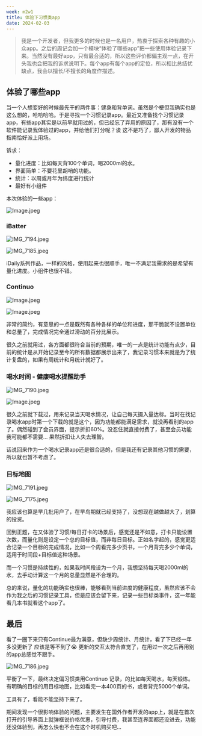 ```yaml
---
week: m2w1
title: 体验下习惯类app
date: 2024-02-03
---
```


> 我是一个开发者，但我更多的时候也是一名用户，热衷于探索各种有趣的小众app。之后的周记会加一个模块“体验了哪些app”把一些使用体验记录下来。当然没有最好app，只有最合适的，所以这些评价都偏主观一点，在开头我也会把我的诉求说明下。每个app有每个app的定位，所以相比总结优缺点，我会以擅长/不擅长的角度作描述。

## **体验了哪些app**

当一个人想变好的时候最先干的两件事：健身和背单词。虽然是个梗但我确实也是这么想的，哈哈哈哈。于是寻找一个习惯记录app。最近又准备找个习惯记录app，有些app其实是以前早就用过的，但已经忘了弃用的原因了，那有没有一个软件能记录我体验过的app，并给他们打分呢？诶 这不是巧了，鄙人开发的物品指南恰好派上用场。

诉求：

- 量化进度：比如每天背100个单词，喝2000ml的水。
- 界面简单：不要花里胡哨的功能。
- 统计：以周或月年为纬度进行统计
- 最好有小组件

本次体验的一些app：

![Image.jpeg](https://res.craft.do/user/full/607ecf6e-fd93-2806-ae5a-0795102d7883/doc/7B477F54-500B-4356-BC6B-4D9F445733DE/62560A13-FF44-4FE5-B13C-7707BD3CA95E_2/3ioUUqyRzVBPR83lZktzxVxQhMhGK3LQyhrLwzJYcoMz/Image.jpeg)

### iBatter

![IMG_7194.jpeg](https://res.craft.do/user/full/607ecf6e-fd93-2806-ae5a-0795102d7883/5A7B42F2-B4BC-40E2-8BBC-0325190421F2_2/S3HfiCxpd8cFYvIH0s0YsxhFDvtLC945UNhvsxqJTGMz/IMG_7194.jpeg)

![IMG_7185.jpeg](https://res.craft.do/user/full/607ecf6e-fd93-2806-ae5a-0795102d7883/58FCF808-1248-4A77-B1AF-96410578A6CF_2/biZ9IKys7wB3ylw8By1PcAiwPtetqftqHUmoVTyS3yUz/IMG_7185.jpeg)

iDaily系列作品，一样的风格，使用起来也很顺手，唯一不满足我需求的是希望有量化进度。小组件也很不错。

### Continuo

![Image.jpeg](https://res.craft.do/user/full/607ecf6e-fd93-2806-ae5a-0795102d7883/doc/7B477F54-500B-4356-BC6B-4D9F445733DE/012BE7F0-D41A-4886-B229-340B3D04C631_2/XzJTiKwEw6rb0rdja459dqKF5LuUaW0SV5L77xxKzKEz/Image.jpeg)

![Image.jpeg](https://res.craft.do/user/full/607ecf6e-fd93-2806-ae5a-0795102d7883/doc/627A47B8-42DF-43E7-805C-881AC95007DB/8D4C0D2C-642F-4918-8780-F38B0D6F6666_2/OU2NYWYNBoAf43EeCcwCq7fxZBboW28afrbBihF7c4sz/Image.jpeg)

非常的简约，有意思的一点是既然有各种各样的单位和进度，那干脆就不设置单位和总量了，完成情况完全通过滑动的百分比展示。

很久之前就用过，各方面都很符合当前的预期，唯一的一点是统计功能有点少，目前的统计是从开始记录至今的所有数据都展示出来了，我记录习惯本来就是为了统计复盘的，如果有周统计和月统计就好了。

### 喝水时间 - 健康喝水提醒助手

![IMG_7190.jpeg](https://res.craft.do/user/full/607ecf6e-fd93-2806-ae5a-0795102d7883/ED19A2B1-8E94-4797-823B-0FD15637EFC3_2/Qzrr77WB9prho82xvYEkXjqybKnEB8APKx0TUiqRvOkz/IMG_7190.jpeg)

![Image.jpeg](https://res.craft.do/user/full/607ecf6e-fd93-2806-ae5a-0795102d7883/doc/627A47B8-42DF-43E7-805C-881AC95007DB/A6E67AF2-2036-43C0-837F-748CB943D8DD_2/i77a6WCYugg1ZkUQHbu24LOLS7rIey8VKoEEw4uoyyMz/Image.jpeg)

很久之前就下载过，用来记录当天喝水情况，让自己每天摄入量达标。当时在找记录喝水app时第一个下载的就是这个，因为功能都能满足需求，就没再看别的app了。偶然碰到了会员界面，提示折扣60%。没忍住就直接付费了，甚至会员功能我可能都不需要… 果然折扣让人失去理智。

话说回来作为一个喝水记录app还是很合适的，但是我还有记录其他习惯的需要，所以就也暂不考虑了。

### 目标地图

![IMG_7191.jpeg](https://res.craft.do/user/full/607ecf6e-fd93-2806-ae5a-0795102d7883/23A4E364-C0F3-47C0-9435-09EC817491A1_2/FQBprJ2gxKRFIv62rhNyePKFVi11SzmKvDPaTByEjUoz/IMG_7191.jpeg)

![IMG_7175.jpeg](https://res.craft.do/user/full/607ecf6e-fd93-2806-ae5a-0795102d7883/9273177E-4234-4297-B6E2-FEC5218A2267_2/kek2iBrwCXQnW7KSVPzvNhxxF6jLW8xL7aNAbEmOfykz/IMG_7175.jpeg)

我应该也算是早几批用户了，在早鸟期就已经支持了，没想现在越做越大了，划算的投资。

回到正题，在又体验了习惯/每日打卡的场景后，感觉还是不如意，打卡只能设置次数，而量化则是设定一个总的目标值，而非每日目标。正如名字起的，感觉更适合记录一个目标的完成情况，比如一个周看完多少页书，一个月背完多少个单词，适用于时间段+目标值这种场景。

而一个习惯是持续性的，如果我时间段设为一个月，我想坚持每天喝2000ml的水，去手动计算这一个月的总量显然是不合理的。

总的来说，量化的功能确实也很棒，能够看到当前进度的健康程度，虽然应该不会作为我之后的习惯记录工具，但是应该会留下来，记录一些目标类事件，这一年能看几本书就看这个app了。

## 最后

看了一圈下来只有Continue最为满意，但缺少周统计、月统计，看了下已经一年多没更新了 应该是等不到了😭  更新的交互太符合直觉了，在用过一次之后再用别的app总感觉不跟手。

![IMG_7186.jpeg](https://res.craft.do/user/full/607ecf6e-fd93-2806-ae5a-0795102d7883/FDB77477-85BC-48E4-B10B-1D22174536C8_2/pIgBibHW3hXrti6AvdOxu4ejkAvmbPsqFr41Pyfbty4z/IMG_7186.jpeg)

平衡了一下，最终决定偏习惯类用Continuo 记录，的比如每天喝水，每天锻炼。有明确的目标的用目标地图，比如看完一本400页的书，或者背完5000个单词。

工具有了，看能不能坚持下来了。

期间发现一个很影响体验的问题，主要发生在国外作者开发的app上，就是在首次打开的引导界面上就弹框说价格优惠，引导付费，我甚至连界面都还没进去，功能还没体验到，再怎么快也不会在这个时机购买吧…

